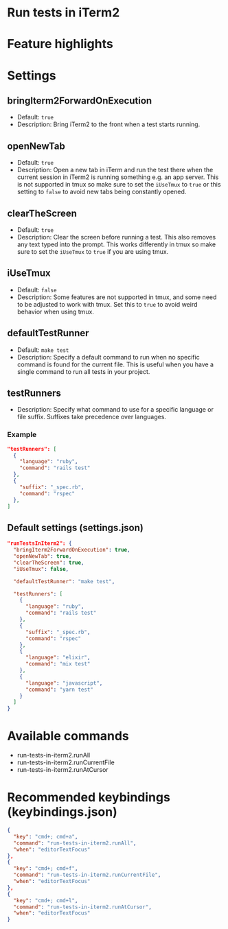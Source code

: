 # Run tests in iTerm2

# Feature highlights

# Settings

## bringIterm2ForwardOnExecution

- Default: `true`
- Description: Bring iTerm2 to the front when a test starts running.

## openNewTab

- Default: `true`
- Description: Open a new tab in iTerm and run the test there when the current session in iTerm2 is running something e.g. an app server. This is not supported in tmux so make sure to set the `iUseTmux` to `true` or this setting to `false` to avoid new tabs being constantly opened.

## clearTheScreen

- Default: `true`
- Description: Clear the screen before running a test. This also removes any text typed into the prompt. This works differently in tmux so make sure to set the `iUseTmux` to `true` if you are using tmux.


## iUseTmux

- Default: `false`
- Description: Some features are not supported in tmux, and some need to be adjusted to work with tmux. Set this to `true` to avoid weird behavior when using tmux.

## defaultTestRunner

- Default: `make test`
- Description: Specify a default command to run when no specific command is found for the current file. This is useful when you have a single command to run all tests in your project.

## testRunners

- Description: Specify what command to use for a specific language or file suffix. Suffixes take precedence over languages.

### Example

```json
"testRunners": [
  {
    "language": "ruby",
    "command": "rails test"
  },
  {
    "suffix": "_spec.rb",
    "command": "rspec"
  },
]
```

## Default settings (settings.json)

```json
"runTestsInIterm2": {
  "bringIterm2ForwardOnExecution": true,
  "openNewTab": true,
  "clearTheScreen": true,
  "iUseTmux": false,

  "defaultTestRunner": "make test",

  "testRunners": [
    {
      "language": "ruby",
      "command": "rails test"
    },
    {
      "suffix": "_spec.rb",
      "command": "rspec"
    },
    {
      "language": "elixir",
      "command": "mix test"
    },
    {
      "language": "javascript",
      "command": "yarn test"
    }
  ]
}
```

# Available commands

- run-tests-in-iterm2.runAll
- run-tests-in-iterm2.runCurrentFile
- run-tests-in-iterm2.runAtCursor

# Recommended keybindings (keybindings.json)

```json
{
  "key": "cmd+; cmd+a",
  "command": "run-tests-in-iterm2.runAll",
  "when": "editorTextFocus"
},
{
  "key": "cmd+; cmd+f",
  "command": "run-tests-in-iterm2.runCurrentFile",
  "when": "editorTextFocus"
},
{
  "key": "cmd+; cmd+l",
  "command": "run-tests-in-iterm2.runAtCursor",
  "when": "editorTextFocus"
}
```
